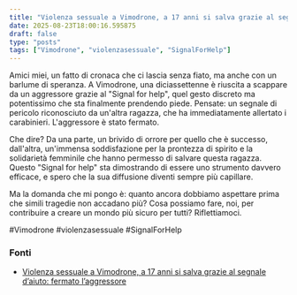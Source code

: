 ```yaml
---
title: "Violenza sessuale a Vimodrone, a 17 anni si salva grazie al segnale d’aiuto: fermato l’aggressore"
date: 2025-08-23T18:00:16.595875
draft: false
type: "posts"
tags: ["Vimodrone", "violenzasessuale", "SignalForHelp"]
---
```


Amici miei, un fatto di cronaca che ci lascia senza fiato, ma anche con un barlume di speranza.  A Vimodrone, una diciassettenne è riuscita a scappare da un aggressore grazie al "Signal for help", quel gesto discreto ma potentissimo che sta finalmente prendendo piede.  Pensate: un segnale di pericolo riconosciuto da un'altra ragazza, che ha immediatamente allertato i carabinieri.  L'aggressore è stato fermato.  

Che dire?  Da una parte, un brivido di orrore per quello che è successo, dall'altra, un'immensa soddisfazione per la prontezza di spirito e la solidarietà femminile che hanno permesso di salvare questa ragazza.  Questo "Signal for help" sta dimostrando di essere uno strumento davvero efficace, e spero che la sua diffusione diventi sempre più capillare.  

Ma la domanda che mi pongo è: quanto ancora dobbiamo aspettare prima che simili tragedie non accadano più?  Cosa possiamo fare, noi, per contribuire a creare un mondo più sicuro per tutti?  Riflettiamoci.

#Vimodrone #violenzasessuale #SignalForHelp


### Fonti
- [Violenza sessuale a Vimodrone, a 17 anni si salva grazie al segnale d’aiuto: fermato l’aggressore](https://milano.repubblica.it/cronaca/2025/08/23/news/violenza_sessuale_vimodrone_ragazza_salva_segnale_aiuto-424803622/)

